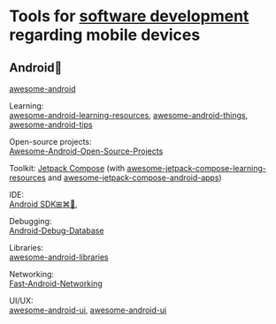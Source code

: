 
# Tools for [software development](https://trendless.tech/software-design) regarding mobile devices

## Android🤖

[awesome-android](https://github.com/JStumpp/awesome-android)

Learning:  
[awesome-android-learning-resources](https://github.com/androiddevnotes/awesome-android-learning-resources),
[awesome-android-things](https://github.com/amitshekhariitbhu/awesome-android-things),
[awesome-android-tips](https://github.com/thanhtoan1196/awesome-android-tips)

Open-source projects:  
[Awesome-Android-Open-Source-Projects](https://github.com/binaryshrey/Awesome-Android-Open-Source-Projects)

Toolkit:
[Jetpack Compose](https://developer.android.com/jetpack/compose) (with [awesome-jetpack-compose-learning-resources](https://github.com/androiddevnotes/awesome-jetpack-compose-learning-resources) and [awesome-jetpack-compose-android-apps](https://github.com/androiddevnotes/awesome-jetpack-compose-android-apps))

IDE:  
[Android SDK⊞⌘🐧](https://developer.android.com/studio/),

Debugging:  
[Android-Debug-Database](https://github.com/amitshekhariitbhu/Android-Debug-Database)

Libraries:  
[awesome-android-libraries](https://github.com/thanhtoan1196/awesome-android-libraries)

Networking:  
[Fast-Android-Networking](https://github.com/amitshekhariitbhu/Fast-Android-Networking)

UI/UX:  
[awesome-android-ui](https://github.com/thanhtoan1196/awesome-android-ui),
[awesome-android-ui](https://github.com/wasabeef/awesome-android-ui)
